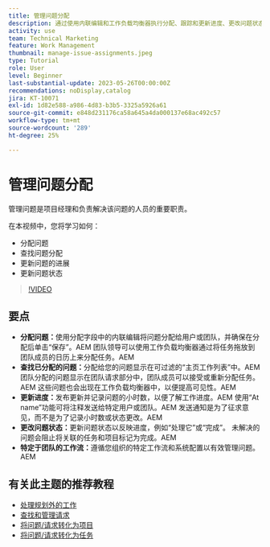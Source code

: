 ```yaml
---
title: 管理问题分配
description: 通过使用内联编辑和工作负载均衡器执行分配、跟踪和更新进度、更改问题状态以及遵循特定于团队的工作流来无缝执行项目，有效管理Workfront中的问题。
activity: use
team: Technical Marketing
feature: Work Management
thumbnail: manage-issue-assignments.jpeg
type: Tutorial
role: User
level: Beginner
last-substantial-update: 2023-05-26T00:00:00Z
recommendations: noDisplay,catalog
jira: KT-10071
exl-id: 1d82e588-a986-4d83-b3b5-3325a5926a61
source-git-commit: e848d231176ca58a645a4da000137e68ac492c57
workflow-type: tm+mt
source-wordcount: '289'
ht-degree: 25%

---
```


# 管理问题分配

管理问题是项目经理和负责解决该问题的人员的重要职责。

在本视频中，您将学习如何：

* 分配问题
* 查找问题分配
* 更新问题的进展
* 更新问题状态

>[!VIDEO](https://video.tv.adobe.com/v/3446965/?quality=12&learn=on&enablevpops&captions=chi_hans)

## 要点

* **分配问题：**&#x200B;使用分配字段中的内联编辑将问题分配给用户或团队，并确保在分配后单击“保存”。&#x200B;AEM 团队领导可以使用工作负载均衡器通过将任务拖放到团队成员的日历上来分配任务。&#x200B;AEM
* **查找已分配的问题：**&#x200B;分配给您的问题显示在可过滤的“主页工作列表”中。&#x200B;AEM 团队分配的问题显示在团队请求部分中，团队成员可以接受或重新分配任务。&#x200B;AEM 这些问题也会出现在工作负载均衡器中，以便提高可见性。&#x200B;AEM
* **更新进度：**&#x200B;发布更新并记录问题的小时数，以便了解工作进度。&#x200B;AEM 使用“At name”功能可将注释发送给特定用户或团队。&#x200B;AEM 发送通知是为了征求意见，而不是为了记录小时数或状态更改。&#x200B;AEM
* **更改问题状态：**&#x200B;更新问题状态以反映进度，例如“处理它”或“完成”&#x200B;。 未解决的问题会阻止将关联的任务和项目标记为完成。&#x200B;AEM
* **特定于团队的工作流：**&#x200B;遵循您组织的特定工作流和系统配置以有效管理问题。&#x200B;AEM


## 有关此主题的推荐教程

* [处理规划外的工作](/help/manage-work/issues-requests/handle-unplanned-work.md)
* [查找和管理请求](/help/manage-work/issues-requests/find-requests.md)
* [将问题/请求转化为项目](/help/manage-work/issues-requests/create-a-project-from-a-request.md)
* [将问题/请求转化为任务](/help/manage-work/issues-requests/convert-issues-to-other-work-items.md)

